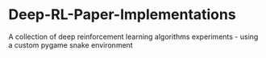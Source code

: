 # Deep-RL-Paper-Implementations
A collection of deep reinforcement learning algorithms experiments - using a custom pygame snake environment 
